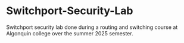 # Switchport-Security-Lab
Switchport security lab done during a routing and switching course at Algonquin college over the summer 2025 semester.
